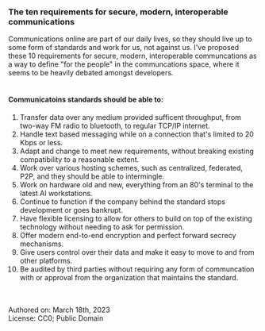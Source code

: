 ### The ten requirements for secure, modern, interoperable communications
Communications online are part of our daily lives, so they should live up to some form of standards and work for us, not against us. I've proposed these 10 requirements for secure, modern, interoperable communcations as a way to define "for the people" in the communcations space, where it seems to be heavily debated amongst developers.<br><br>

#### Communicatoins standards should be able to:

1. Transfer data over any medium provided sufficent throughput, from two-way FM radio to bluetooth, to regular TCP/IP internet.
2. Handle text based messaging while on a connection that's limited to 20 Kbps or less.
3. Adapt and change to meet new requirements, without breaking existing compatibility to a reasonable extent.
4. Work over various hosting schemes, such as centralized, federated, P2P, and they should be able to intermingle.
5. Work on hardware old and new, everything from an 80's terminal to the latest AI workstations.
6. Continue to function if the company behind the standard stops development or goes bankrupt.
7. Have flexible licensing to allow for others to build on top of the existing technology without needing to ask for permission.
8. Offer modern end-to-end encryption and perfect forward secrecy mechanisms.
9. Give users control over their data and make it easy to move to and from other platforms.
10. Be audited by third parties without requiring any form of communcation with or approval from the organization that maintains the standard.

<br><br>
Authored on: March 18th, 2023<br>
License: CC0; Public Domain
